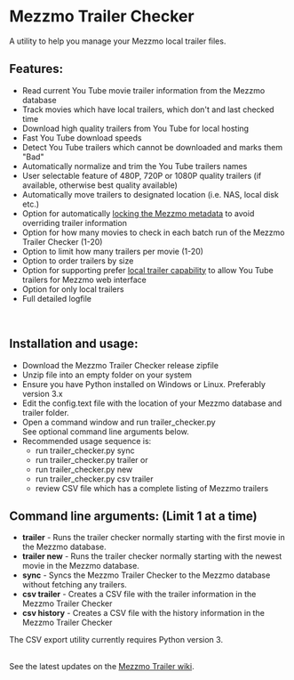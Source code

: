 # Mezzmo Trailer Checker
A utility to help you manage your Mezzmo local trailer files.  


## Features:

- Read current You Tube movie trailer information from the Mezzmo database
- Track movies which have local trailers, which don't and last checked time
- Download high quality trailers from You Tube for local hosting
- Fast You Tube download speeds
- Detect You Tube trailers which cannot be downloaded and marks them "Bad" 
- Automatically normalize and trim the You Tube trailers names
- User selectable feature of 480P, 720P or 1080P quality trailers (if available, otherwise best quality available)
- Automatically move trailers to designated location (i.e. NAS, local disk etc.)
- Option for automatically <a href="https://github.com/Conceiva/MezzmoKodiPlugin/wiki/Managing-Your-Library#metadata-locking">locking the Mezzmo metadata</a> to avoid overriding trailer information
- Option for how many movies to check in each batch run of the Mezzmo Trailer Checker (1-20)
- Option to limit how many trailers per movie (1-20)
- Option to order trailers by size
- Option for supporting prefer <a href="https://github.com/Conceiva/MezzmoKodiPlugin/wiki/Movie-Trailers#prefer-local-trailers">local trailer capability</a> to allow You Tube trailers for Mezzmo web interface
- Option for only local trailers
- Full detailed logfile
<br/>

## Installation and usage:

-  Download the Mezzmo Trailer Checker release zipfile
-  Unzip file into an empty folder on your system
-  Ensure you have Python installed on Windows or Linux.  Preferably version 3.x 
-  Edit the config.text file with the location of your Mezzmo
   database and trailer folder. 
-  Open a command window and run trailer_checker.py<br/>
   See optional command line arguments below.    
-  Recommended usage sequence is:
   - run trailer_checker.py sync
   - run trailer_checker.py trailer or
   - run trailer_checker.py new
   - run trailer_checker.py csv trailer
   - review CSV file which has a complete listing of Mezzmo trailers 

   
## Command line arguments:  (Limit 1 at a time)

- <b>trailer</b>	-  Runs the trailer checker normally starting with the first movie in the Mezzmo database. <br>
- <b>trailer new</b>    -  Runs the trailer checker normally starting with the newest movie in the Mezzmo database.<br/> 
- <b>sync</b>           -  Syncs the Mezzmo Trailer Checker to the Mezzmo database without fetching any trailers. <br/> 
- <b>csv trailer</b>    -  Creates a CSV file with the trailer information in the Mezzmo Trailer Checker<br/> 
- <b>csv history</b>    -  Creates a CSV file with the history information in the Mezzmo Trailer Checker</br>          
         
 The CSV export utility currently requires Python version 3.<br/><br/>

See the latest updates on the <a href="https://github.com/jbinkley60/MezzmoTrailerChecker/wiki">Mezzmo Trailer wiki</a>.


